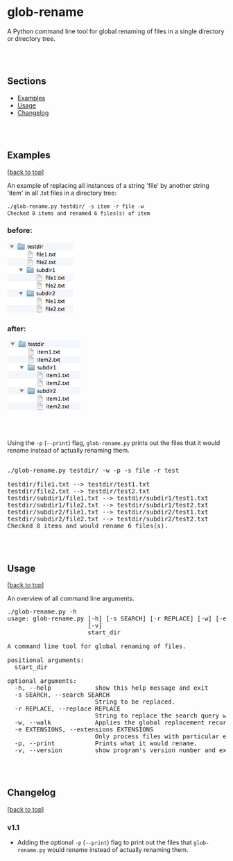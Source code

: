# glob-rename

A Python command line tool for global renaming of files in a single directory or directory tree.

<br>
<br>

## Sections
- [Examples](#examples)
- [Usage](#usage)
- [Changelog](#changelog)

<br>
<br>

## Examples
[[back to top](#sections)]

An example of replacing all instances of a string 'file' by another string 'item' in all .txt files in a directory tree:

	./glob-rename.py testdir/ -s item -r file -w
	Checked 8 items and renamed 6 files(s) of item

### before:
![](./images/img_1.png)

### after:
![](./images/img_2.png)

<br>
<br>

Using the `-p` (`--print`) flag, `glob-rename.py` prints out the files that it would rename instead of actually renaming them.
<pre> 
./glob-rename.py testdir/ -w -p -s file -r test

testdir/file1.txt --> testdir/test1.txt
testdir/file2.txt --> testdir/test2.txt
testdir/subdir1/file1.txt --> testdir/subdir1/test1.txt
testdir/subdir1/file2.txt --> testdir/subdir1/test2.txt
testdir/subdir2/file1.txt --> testdir/subdir2/test1.txt
testdir/subdir2/file2.txt --> testdir/subdir2/test2.txt
Checked 8 items and would rename 6 files(s).</pre>

<br>
<br>

## Usage
[[back to top](#sections)]

An overview of all command line arguments.


<pre>./glob-rename.py -h
usage: glob-rename.py [-h] [-s SEARCH] [-r REPLACE] [-w] [-e EXTENSIONS] [-p]
                      [-v]
                      start_dir

A command line tool for global renaming of files.

positional arguments:
  start_dir

optional arguments:
  -h, --help            show this help message and exit
  -s SEARCH, --search SEARCH
                        String to be replaced.
  -r REPLACE, --replace REPLACE
                        String to replace the search query with.
  -w, --walk            Applies the global replacement recursively to sub-directorires.
  -e EXTENSIONS, --extensions EXTENSIONS
                        Only process files with particular extensions. Comma separated, e.g., ".txt,.py"
  -p, --print           Prints what it would rename.
  -v, --version         show program's version number and exit</pre>

<br>
<br>

## Changelog
[[back to top](#sections)]

### v1.1
- Adding the optional `-p` (`--print`) flag to  print out the files that `glob-rename.py` would rename instead of actually renaming them.
